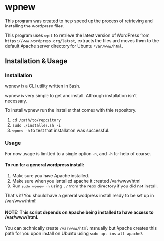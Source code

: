 # wpnew

This program was created to help speed up the process of retrieving and installing the wordpress files.

This program uses `wget` to retrieve the latest version of WordPress from `https://www.wordpress.org/latest`, extracts the files and moves them to the default Apache server directory for Ubuntu `/var/www/html`.

## Installation & Usage

### Installation
wpnew is a CLI utility written in Bash.

wpnew is very simple to get and install.  Although installation isn't necessary.

To install wpnew run the installer that comes with thie repository.

1. `cd /path/to/repository`
2. `sudo ./installer.sh -i`
3. `wpnew -h` to test that installation was successful.

### Usage

For now usage is limitted to a single option `-n`, and `-h` for help of course.

#### To run for a general wordpress install:
1. Make sure you have Apache installed.
2. Make sure when you isntalled apache it created /var/www/html.
3. Run `sudo wpnew -n` using `./` from the repo directory  if you did not install.

That's it! You should have a general wodpress install ready to be set up in /var/www/html!

#### NOTE: This script depends on Apache being installed to have access to /var/www/html.

You can technically create `/var/www/html` manually but Apache creates this path for you upon install on Ubuntu using `sudo apt install apache2`.